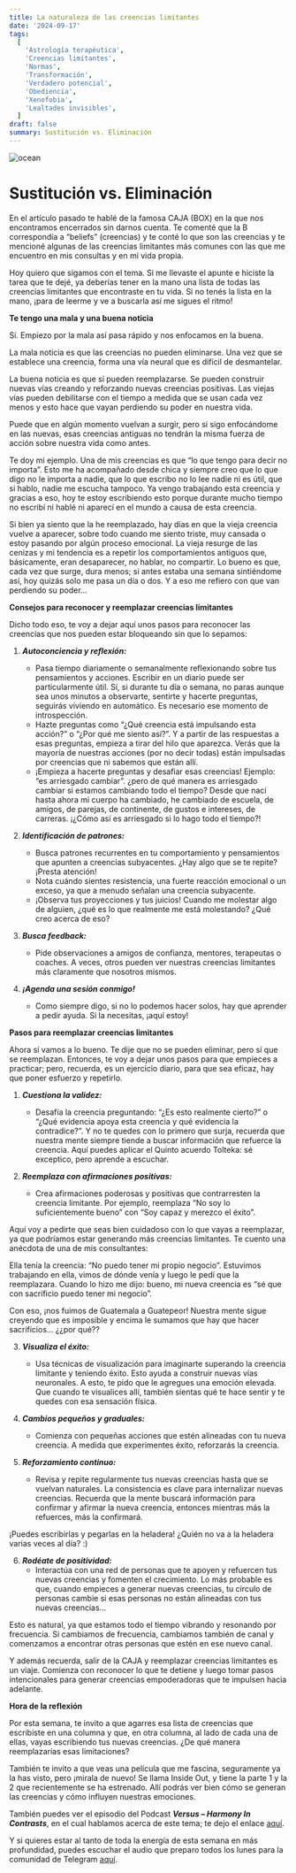 ```yaml
---
title: La naturaleza de las creencias limitantes
date: '2024-09-17'
tags:
  [
    'Astrología terapéutica',
    'Creencias limitantes',
    'Normas',
    'Transformación',
    'Verdadero potencial',
    'Obediencia',
    'Xenofobia',
    'Lealtades invisibles',
  ]
draft: false
summary: Sustitución vs. Eliminación
---
```


<Image alt="ocean" src="/static/images/Blog/Tiempo-consciente/9.jpg" width={500} height={500} />

# Sustitución vs. Eliminación

En el artículo pasado te hablé de la famosa CAJA (BOX) en la que nos encontramos encerrados sin darnos cuenta. Te comenté que la B correspondía a “beliefs” (creencias) y te conté lo que son las creencias y te mencioné algunas de las creencias limitantes más comunes con las que me encuentro en mis consultas y en mi vida propia.

Hoy quiero que sigamos con el tema. Si me llevaste el apunte e hiciste la tarea que te dejé, ya deberías tener en la mano una lista de todas las creencias limitantes que encontraste en tu vida. Si no tenés la lista en la mano, ¡para de leerme y ve a buscarla así me sigues el ritmo!

**Te tengo una mala y una buena noticia**

Sí. Empiezo por la mala así pasa rápido y nos enfocamos en la buena.

La mala noticia es que las creencias no pueden eliminarse. Una vez que se establece una creencia, forma una vía neural que es difícil de desmantelar.

La buena noticia es que sí pueden reemplazarse. Se pueden construir nuevas vías creando y reforzando nuevas creencias positivas. Las viejas vías pueden debilitarse con el tiempo a medida que se usan cada vez menos y esto hace que vayan perdiendo su poder en nuestra vida.

Puede que en algún momento vuelvan a surgir, pero si sigo enfocándome en las nuevas, esas creencias antiguas no tendrán la misma fuerza de acción sobre nuestra vida como antes.

Te doy mi ejemplo. Una de mis creencias es que “lo que tengo para decir no importa”. Esto me ha acompañado desde chica y siempre creo que lo que digo no le importa a nadie, que lo que escribo no lo lee nadie ni es útil, que si hablo, nadie me escucha tampoco. Ya vengo trabajando esta creencia y gracias a eso, hoy te estoy escribiendo esto porque durante mucho tiempo no escribí ni hablé ni aparecí en el mundo a causa de esta creencia.

Si bien ya siento que la he reemplazado, hay días en que la vieja creencia vuelve a aparecer, sobre todo cuando me siento triste, muy cansada o estoy pasando por algún proceso emocional. La vieja resurge de las cenizas y mi tendencia es a repetir los comportamientos antiguos que, básicamente, eran desaparecer, no hablar, no compartir. Lo bueno es que, cada vez que surge, dura menos; si antes estaba una semana sintiéndome así, hoy quizás solo me pasa un día o dos. Y a eso me refiero con que van perdiendo su poder…

**Consejos para reconocer y reemplazar creencias limitantes**

Dicho todo eso, te voy a dejar aquí unos pasos para reconocer las creencias que nos pueden estar bloqueando sin que lo sepamos:

1. **_Autoconciencia y reflexión:_**

   - Pasa tiempo diariamente o semanalmente reflexionando sobre tus pensamientos y acciones. Escribir en un diario puede ser particularmente útil. Sí, si durante tu día o semana, no paras aunque sea unos minutos a observarte, sentirte y hacerte preguntas, seguirás viviendo en automático. Es necesario ese momento de introspección.
   - Hazte preguntas como “¿Qué creencia está impulsando esta acción?” o “¿Por qué me siento así?”. Y a partir de las respuestas a esas preguntas, empieza a tirar del hilo que aparezca. Verás que la mayoría de nuestras acciones (por no decir todas) están impulsadas por creencias que ni sabemos que están allí.
   - ¡Empieza a hacerte preguntas y desafiar esas creencias!
     Ejemplo: “es arriesgado cambiar”. ¿pero de qué manera es arriesgado cambiar si estamos cambiando todo el tiempo? Desde que nací hasta ahora mi cuerpo ha cambiado, he cambiado de escuela, de amigos, de parejas, de continente, de gustos e intereses, de carreras. ¡¿Cómo así es arriesgado si lo hago todo el tiempo?!

2. **_Identificación de patrones:_**

   - Busca patrones recurrentes en tu comportamiento y pensamientos que apunten a creencias subyacentes. ¿Hay algo que se te repite? ¡Presta atención!
   - Nota cuándo sientes resistencia, una fuerte reacción emocional o un exceso, ya que a menudo señalan una creencia subyacente.
   - ¡Observa tus proyecciones y tus juicios! Cuando me molestar algo de alguien, ¿qué es lo que realmente me está molestando? ¿Qué creo acerca de eso?

3. **_Busca feedback:_**

   - Pide observaciones a amigos de confianza, mentores, terapeutas o coaches. A veces, otros pueden ver nuestras creencias limitantes más claramente que nosotros mismos.

4. **_¡Agenda una sesión conmigo!_**
   - Como siempre digo, si no lo podemos hacer solos, hay que aprender a pedir ayuda. Si la necesitas, ¡aquí estoy!

**Pasos para reemplazar creencias limitantes**

Ahora sí vamos a lo bueno. Te dije que no se pueden eliminar, pero sí que se reemplazan. Entonces, te voy a dejar unos pasos para que empieces a practicar; pero, recuerda, es un ejercicio diario, para que sea eficaz, hay que poner esfuerzo y repetirlo.

1. **_Cuestiona la validez:_**

   - Desafía la creencia preguntando: “¿Es esto realmente cierto?” o “¿Qué evidencia apoya esta creencia y qué evidencia la contradice?”. Y no te quedes con lo primero que surja, recuerda que nuestra mente siempre tiende a buscar información que refuerce la creencia. Aquí puedes aplicar el Quinto acuerdo Tolteka: sé exceptico, pero aprende a escuchar.

2. **_Reemplaza con afirmaciones positivas:_**
   - Crea afirmaciones poderosas y positivas que contrarresten la creencia limitante. Por ejemplo, reemplaza “No soy lo suficientemente bueno” con “Soy capaz y merezco el éxito”.

Aquí voy a pedirte que seas bien cuidadoso con lo que vayas a reemplazar, ya que podríamos estar generando más creencias limitantes. Te cuento una anécdota de una de mis consultantes:

Ella tenía la creencia: “No puedo tener mi propio negocio”. Estuvimos trabajando en ella, vimos de dónde venía y luego le pedí que la reemplazara. Cuando lo hizo me dijo: bueno, mi nueva creencia es “sé que con sacrificio puedo tener mi negocio”.

Con eso, ¡nos fuimos de Guatemala a Guatepeor! Nuestra mente sigue creyendo que es imposible y encima le sumamos que hay que hacer sacrificios… ¿¿por qué??

3. **_Visualiza el éxito:_**

   - Usa técnicas de visualización para imaginarte superando la creencia limitante y teniendo éxito. Esto ayuda a construir nuevas vías neuronales. A esto, te pido que le agregues una emoción elevada. Que cuando te visualices allí, también sientas qué te hace sentir y te quedes con esa sensación física.

4. **_Cambios pequeños y graduales:_**

   - Comienza con pequeñas acciones que estén alineadas con tu nueva creencia. A medida que experimentes éxito, reforzarás la creencia.

5. **_Reforzamiento continuo:_**
   - Revisa y repite regularmente tus nuevas creencias hasta que se vuelvan naturales. La consistencia es clave para internalizar nuevas creencias. Recuerda que la mente buscará información para confirmar y afirmar la nueva creencia, entonces mientras más la refuerces, más la confirmará.

¡Puedes escribirlas y pegarlas en la heladera! ¿Quién no va a la heladera varias veces al día? :)

6. **_Rodéate de positividad:_**
   - Interactúa con una red de personas que te apoyen y refuercen tus nuevas creencias y fomenten el crecimiento. Lo más probable es que, cuando empieces a generar nuevas creencias, tu círculo de personas cambie si esas personas no están alineadas con tus nuevas creencias…

Esto es natural, ya que estamos todo el tiempo vibrando y resonando por frecuencia. Si cambiamos de frecuencia, cambiamos también de canal y comenzamos a encontrar otras personas que estén en ese nuevo canal.

Y además recuerda, salir de la CAJA y reemplazar creencias limitantes es un viaje. Comienza con reconocer lo que te detiene y luego tomar pasos intencionales para generar creencias empoderadoras que te impulsen hacia adelante.

**Hora de la reflexión**

Por esta semana, te invito a que agarres esa lista de creencias que escribiste en una columna y que, en otra columna, al lado de cada una de ellas, vayas escribiendo tus nuevas creencias. ¿De qué manera reemplazarías esas limitaciones?

También te invito a que veas una película que me fascina, seguramente ya la has visto, pero ¡mirala de nuevo! Se llama Inside Out, y tiene la parte 1 y la 2 que recientemente se ha estrenado. Allí podrás ver bien cómo se generan las creencias y cómo influyen nuestras emociones.

También puedes ver el episodio del Podcast **_Versus – Harmony In Contrasts_**, en el cual hablamos acerca de este tema; te dejo el enlace [aquí](https://youtu.be/ACMp8vnzQIg).

Y si quieres estar al tanto de toda la energía de esta semana en más profundidad, puedes escuchar el audio que preparo todos los lunes para la comunidad de Telegram [aquí](https://t.me/+FAsF6NBDMnU5NDQ8).

